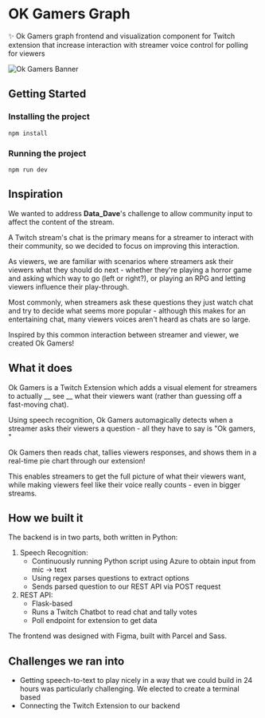 # OK Gamers Graph

✨ Ok Gamers graph frontend and visualization component for Twitch extension that increase interaction with streamer voice control for polling for viewers

![Ok Gamers Banner](https://challengepost-s3-challengepost.netdna-ssl.com/photos/production/software_thumbnail_photos/000/854/194/datas/medium.png)

## Getting Started

### Installing the project

```
npm install
```

### Running the project

```
npm run dev
```

## Inspiration

We wanted to address **Data_Dave**'s challenge to allow community input to affect the content of the stream.

A Twitch stream's chat is the primary means for a streamer to interact with their community, so we decided to focus on improving this interaction.

As viewers, we are familiar with scenarios where streamers ask their viewers what they should do next - whether they're playing a horror game and asking which way to go (left or right?), or playing an RPG and letting viewers influence their play-through.

Most commonly, when streamers ask these questions they just watch chat and try to decide what seems more popular - although this makes for an entertaining chat, many viewers voices aren't heard as chats are so large.

Inspired by this common interaction between streamer and viewer, we created Ok Gamers!

## What it does

Ok Gamers is a Twitch Extension which adds a visual element for streamers to actually __ see __ what their viewers want (rather than guessing off a fast-moving chat).

Using speech recognition, Ok Gamers automagically detects when a streamer asks their viewers a question - all they have to say is "Ok gamers, <question>"

Ok Gamers then reads chat, tallies viewers responses, and shows them in a real-time pie chart through our extension!

This enables streamers to get the full picture of what their viewers want, while making viewers feel like their voice really counts - even in bigger streams.

## How we built it

The backend is in two parts, both written in Python:

1. Speech Recognition:
    - Continuously running Python script using Azure to obtain input from mic -> text
    - Using regex parses questions to extract options
    - Sends parsed question to our REST API via POST request
2. REST API:
    - Flask-based
    - Runs a Twitch Chatbot to read chat and tally votes
    - Poll endpoint for extension to get data

The frontend was designed with Figma, built with Parcel and Sass.

## Challenges we ran into
- Getting speech-to-text to play nicely in a way that we could build in 24 hours was particularly challenging. We elected to create a terminal based
- Connecting the Twitch Extension to our backend
